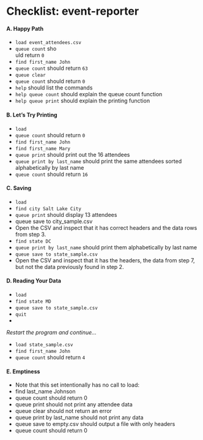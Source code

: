 Checklist: event-reporter
==============

#### A. Happy Path

* `load event_attendees.csv`
* `queue count` sho <br /> uld return `0`
* `find first_name John`
* `queue count` should return `63`
* `queue clear`
* `queue count` should return `0`
* `help` should list the commands
* `help queue count` should explain the queue count function
* `help queue print` should explain the printing function


#### B. Let’s Try Printing

* `load`
* `queue count` should return `0`
* `find first_name John`
* `find first_name Mary`
* `queue print` should print out the 16 attendees
* `queue print by last_name` should print the same attendees sorted alphabetically by last name
* `queue count` should return `16`

#### C. Saving

* `load`
* `find city Salt Lake City`
* `queue print` should display 13 attendees
* queue save to city_sample.csv
* Open the CSV and inspect that it has correct headers and the data rows from step 3.
* `find state DC`
* `queue print by last_name` should print them alphabetically by last name
* `queue save to state_sample.csv`
* Open the CSV and inspect that it has the headers, the data from step 7, but not the data previously found in step 2.



#### D. Reading Your Data

* `load`
* `find state MD`
* `queue save to state_sample.csv`
* `quit`
* 
_Restart the program and continue…_

* `load state_sample.csv`
* `find first_name John`
* `queue count` should return `4`


#### E. Emptiness

* Note that this set intentionally has no call to load:
* find last_name Johnson
* queue count should return 0
* queue print should not print any attendee data
* queue clear should not return an error
* queue print by last_name should not print any data
* queue save to empty.csv should output a file with only headers
* queue count should return 0

